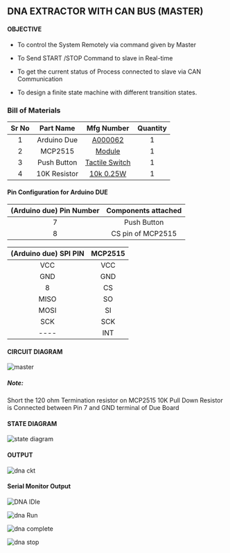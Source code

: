 ## DNA EXTRACTOR WITH CAN BUS (MASTER)

#### OBJECTIVE

* To control the System Remotely via command given by Master

* To Send START /STOP Command to slave in Real-time

* To get the current status of Process connected to slave via CAN Communication

* To design a finite state machine with different transition states.


### Bill of Materials

| Sr No |  Part Name   |                Mfg Number                | Quantity |
| :---: | :----------: | :--------------------------------------: | :------: |
|   1   | Arduino Due  | [A000062](https://www.digikey.in/en/products/detail/arduino/A000062/3712582) |    1     |
|   2   |   MCP2515    | [Module](https://robu.in/product/mcp2515-can-module-tja1050-receiver-spi-51-single-chip-program-routine-arduino/) |    1     |
|   3   | Push Button  | [Tactile Switch](https://robu.in/product/6x6x5-tactile-push-button-switch/) |    1     |
|   4   | 10K Resistor | [10k 0.25W](https://robu.in/product/10k-ohm-0-25w-metal-film-resistor-pack-of-100/) |    1     |

#### Pin Configuration for Arduino DUE

| (Arduino due) Pin Number | Components attached |
| :----------------------: | :-----------------: |
|            7             |     Push Button     |
|            8             |  CS pin of MCP2515  |

| (Arduino due) SPI PIN | MCP2515 |
| :-------------------: | :-----: |
|          VCC          |   VCC   |
|          GND          |   GND   |
|           8           |   CS    |
|         MISO          |   SO    |
|         MOSI          |   SI    |
|          SCK          |   SCK   |
|         ----          |   INT   |

#### CIRCUIT DIAGRAM
![master](https://user-images.githubusercontent.com/95620523/149609908-d8ea017d-9b13-4eb4-95a0-5bcd141ea7b1.jpeg)

##### Note: 
 Short the 120 ohm Termination resistor on MCP2515
 10K Pull Down Resistor is Connected between Pin 7 and GND terminal of Due  Board



#### STATE DIAGRAM

![state diagram](https://user-images.githubusercontent.com/95620523/149616972-23cfee4c-75dd-4760-8c42-d8ef76dd8642.jpg)


#### OUTPUT
![dna ckt](https://user-images.githubusercontent.com/95620523/149616997-8b518a8f-b183-4536-b54e-9d3a7fdddd5f.jpeg)



#### Serial Monitor Output

![DNA IDle](https://user-images.githubusercontent.com/95620523/149617008-cbdca264-6356-47c8-be30-022d41ea90ab.png)

![dna Run](https://user-images.githubusercontent.com/95620523/149617015-a7a00f0a-b31e-4f94-822c-2e26d13bf827.png)

![dna complete](https://user-images.githubusercontent.com/95620523/149617027-fa6e9d9b-d6a7-46c9-9ef8-c0c7cbce186d.png)

![dna stop](https://user-images.githubusercontent.com/95620523/149617019-324da160-28f5-4db3-b4e1-6a8d2cbb7889.png)

